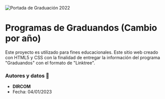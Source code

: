<img src="hhttps://raw.githubusercontent.com/uadventista/graduandos/main/assets/img/Graficos%20Graduacion%20-%20Mail%20Fotos.png" alt="Portada de Graduación 2022"/>

# Programas de Graduandos (Cambio por año)
Este proyecto es utilizado para fines educacionales. Este sitio web creado con HTML5 y CSS con la finalidad de entregar la información del programa "Graduandos" con el formato de "Linktree". 


### Autores y datos 🔧
* **DIRCOM**
* Fecha: 04/01/2023
